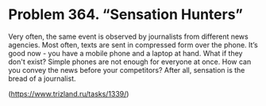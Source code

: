 # Problem 364. “Sensation Hunters”

Very often, the same event is observed by journalists from different news agencies. Most often, texts are sent in compressed form over the phone. It’s good now - you have a mobile phone and a laptop at hand. What if they don't exist? Simple phones are not enough for everyone at once. How can you convey the news before your competitors? After all, sensation is the bread of a journalist.

(https://www.trizland.ru/tasks/1339/)